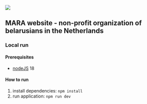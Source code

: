 ![](https://api.checklyhq.com/v1/badges/checks/c0e712fd-886e-4831-ba67-578b1f84879e?style=flat&theme=default&responseTime=true)

## MARA website - non-profit organization of belarusians in the Netherlands

### Local run

#### Prerequisites

* [nodeJS](https://nodejs.org/en/) 18

#### How to run

1. install dependencies: `npm install`
2. run application: `npm run dev`
